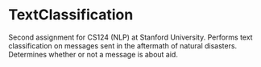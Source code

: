 # TextClassification
Second assignment for CS124 (NLP) at Stanford University. Performs text classification on messages sent in the aftermath of natural disasters. Determines whether or not a message is about aid.
